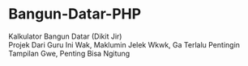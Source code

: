 # Bangun-Datar-PHP
Kalkulator Bangun Datar (Dikit Jir)<br>
Projek Dari Guru Ini Wak, Maklumin Jelek Wkwk, Ga Terlalu Pentingin Tampilan Gwe, Penting Bisa Ngitung
